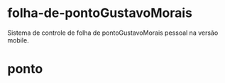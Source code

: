 folha-de-pontoGustavoMorais
==============

Sistema de controle de folha de pontoGustavoMorais pessoal na versão mobile.
# ponto
